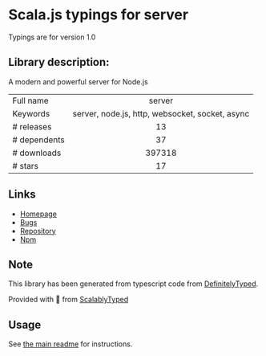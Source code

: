 
# Scala.js typings for server

Typings are for version 1.0

## Library description:
A modern and powerful server for Node.js

|                    |                 |
| ------------------ | :-------------: |
| Full name          | server |
| Keywords           | server, node.js, http, websocket, socket, async |
| # releases         | 13 |
| # dependents       | 37 |
| # downloads        | 397318 |
| # stars            | 17 |

## Links
- [Homepage](https://serverjs.io/)
- [Bugs](https://github.com/franciscop/server/issues)
- [Repository](https://github.com/franciscop/server)
- [Npm](https://www.npmjs.com/package/server)
    


## Note
This library has been generated from typescript code from [DefinitelyTyped](https://definitelytyped.org).

Provided with :purple_heart: from [ScalablyTyped](https://github.com/oyvindberg/ScalablyTyped)

## Usage
See [the main readme](../../readme.md) for instructions.



